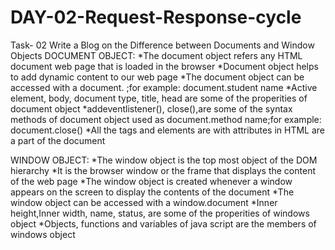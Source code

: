 # DAY-02-Request-Response-cycle
Task- 02  Write a Blog on the Difference between Documents and Window Objects
DOCUMENT OBJECT:
   *The document object refers any HTML document web page that is loaded in the browser
   *Document object helps to add dynamic content to our web page 
   *The document object can be accessed with a document.  ;for example: document.student name
   *Active element, body, document type, title, head are some of the properities of document object
   *addeventlistener(), close(),are some of the syntax methods of document object used as document.method name;for example: document.close()
   *All the tags and elements are with attributes in HTML are a part of the document
   
WINDOW OBJECT:
   *The window object is the top most object of the DOM hierarchy
   *It is the browser window or the frame that displays the content of the web page
   *The window object is created whenever a window appears on the screen to display the contents of the document
   *The window object can be accessed with a window.document
   *Inner height,Inner width, name, status, are some of the properities of windows object
   *Objects, functions and variables of java script are the members of windows object
   
